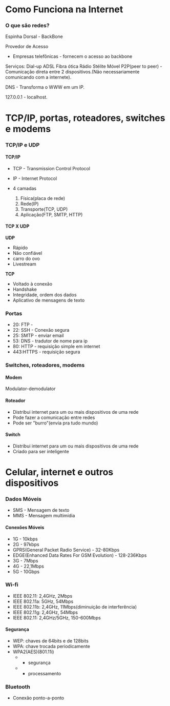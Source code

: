 # Como Funciona na Internet

### O que são redes?

Espinha Dorsal - BackBone

Provedor de Acesso
- Empresas telefônicas - fornecem o acesso ao backbone

Serviços:
Dial-up
ADSL
Fibra ótica
Rádio
Stélite
Móvel
P2P(peer to peer) - Comunicação direta entre 2 dispositivos.(Não necessariamente comunicando com a internete).

DNS - Transforma o WWW em um IP.

127.0.0.1 - localhost.





# TCP/IP, portas, roteadores, switches e modems

### TCP/IP e UDP

#### TCP/IP

 - TCP - Transmission Control Protocol
 - IP  - Internet Protocol

- 4 camadas

   1. Física(placa de rede)
   2. Rede(IP)
   3. Transporte(TCP, UDP)
   4. Aplicação(FTP, SMTP, HTTP)

#### TCP X UDP

 **UDP**
  - Rápido
  - Não confiável
  - carro do ovo
  - Livestream


 **TCP**
  - Voltado à conexão
  - Handshake
  - Integridade, ordem dos dados
  - Aplicativo de mensagens de texto


### Portas

 - 20: FTP - 
 - 22: SSH - Conexão segura
 - 25: SMTP - enviar email
 - 53: DNS - tradutor de nome para ip
 - 80: HTTP - requisição simple em internet
 - 443:HTTPS - requisição segura

### Switches, roteadores, modems

#### Modem

Modulator-demodulator

#### Roteador

- Distribui internet para um ou mais dispositivos de uma rede
- Pode fazer a comunicação entre redes
- Pode ser "burro"(envia pra tudo mundo)

#### Switch

- Distribui internet para um ou mais dispositivos de uma rede
- Criado para ser inteligente

# Celular, internet e outros dispositivos

### Dados Móveis

 - SMS - Mensagem de texto
 - MMS - Mensagem multimídia

#### Conexões Móveis

 - 1G - 10kbps
 - 2G - 97kbps
 - GPRS(General Packet Radio Service) - 32-80Kbps
 - EDGE(Enhanced Data Rates For GSM Evolution) - 128-236Kbps
 - 3G - 7Mbps
 - 4G - 22,1Mbps
 - 5G - 10Gbps

### Wi-fi

 - IEEE 802.11: 2,4GHz, 2Mbps
 - IEEE 802.11a: 5GHz, 54Mbps
 - IEEE 802.11b: 2,4GHz, 11Mbps(diminuição de interferência)
 - IEEE 802.11g: 2,4GHz, 54Mbps
 - IEEE 802.11: 2,4GHz/5GHz, 150-600Mbps

#### Segurança

 - WEP: chaves de 64bits e de 128bits
 - WPA: chave trocada periodicamente
 - WPA2(AES)(801.11i)
	- + segurança
	- + processamento 

### Bluetooth

 - Conexão ponto-a-ponto












